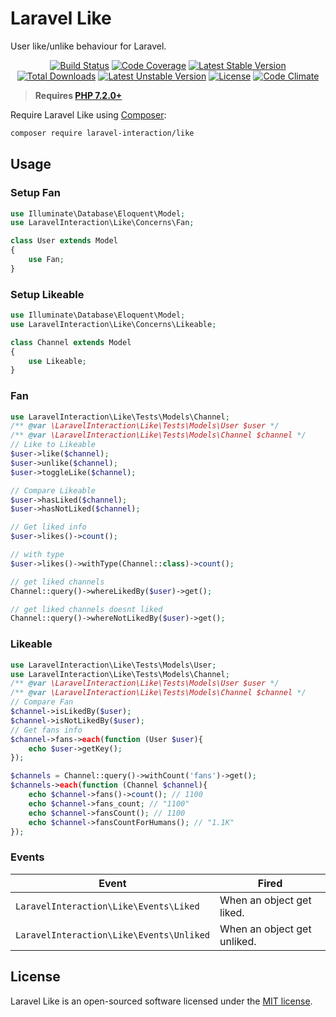 # Laravel Like

User like/unlike behaviour for Laravel.

<p align="center">
<a href="https://github.com/laravel-interaction/like/actions"><img src="https://github.com/laravel-interaction/like/workflows/tests/badge.svg" alt="Build Status"></a>
<a href="https://codecov.io/gh/laravel-interaction/like"><img src="https://codecov.io/gh/laravel-interaction/like/branch/master/graph/badge.svg" alt="Code Coverage" /></a>
<a href="https://packagist.org/packages/laravel-interaction/like"><img src="https://poser.pugx.org/laravel-interaction/like/v/stable.svg" alt="Latest Stable Version"></a>
<a href="https://packagist.org/packages/laravel-interaction/like"><img src="https://poser.pugx.org/laravel-interaction/like/downloads" alt="Total Downloads"></a>
<a href="https://packagist.org/packages/laravel-interaction/like"><img src="https://poser.pugx.org/laravel-interaction/like/v/unstable.svg" alt="Latest Unstable Version"></a>
<a href="https://packagist.org/packages/laravel-interaction/like"><img src="https://poser.pugx.org/laravel-interaction/like/license" alt="License"></a>
<a href="https://codeclimate.com/github/laravel-interaction/like/maintainability"><img src="https://api.codeclimate.com/v1/badges/8afd0df31b4b1afcd51d/maintainability" alt="Code Climate" /></a>
</p>

> **Requires [PHP 7.2.0+](https://php.net/releases/)**

Require Laravel Like using [Composer](https://getcomposer.org):

```bash
composer require laravel-interaction/like
```

## Usage

### Setup Fan

```php
use Illuminate\Database\Eloquent\Model;
use LaravelInteraction\Like\Concerns\Fan;

class User extends Model
{
    use Fan;
}
```

### Setup Likeable

```php
use Illuminate\Database\Eloquent\Model;
use LaravelInteraction\Like\Concerns\Likeable;

class Channel extends Model
{
    use Likeable;
}
```

### Fan

```php
use LaravelInteraction\Like\Tests\Models\Channel;
/** @var \LaravelInteraction\Like\Tests\Models\User $user */
/** @var \LaravelInteraction\Like\Tests\Models\Channel $channel */
// Like to Likeable
$user->like($channel);
$user->unlike($channel);
$user->toggleLike($channel);

// Compare Likeable
$user->hasLiked($channel);
$user->hasNotLiked($channel);

// Get liked info
$user->likes()->count(); 

// with type
$user->likes()->withType(Channel::class)->count(); 

// get liked channels
Channel::query()->whereLikedBy($user)->get();

// get liked channels doesnt liked
Channel::query()->whereNotLikedBy($user)->get();
```

### Likeable

```php
use LaravelInteraction\Like\Tests\Models\User;
use LaravelInteraction\Like\Tests\Models\Channel;
/** @var \LaravelInteraction\Like\Tests\Models\User $user */
/** @var \LaravelInteraction\Like\Tests\Models\Channel $channel */
// Compare Fan
$channel->isLikedBy($user); 
$channel->isNotLikedBy($user);
// Get fans info
$channel->fans->each(function (User $user){
    echo $user->getKey();
});

$channels = Channel::query()->withCount('fans')->get();
$channels->each(function (Channel $channel){
    echo $channel->fans()->count(); // 1100
    echo $channel->fans_count; // "1100"
    echo $channel->fansCount(); // 1100
    echo $channel->fansCountForHumans(); // "1.1K"
});
```

### Events

| Event | Fired |
| --- | --- |
| `LaravelInteraction\Like\Events\Liked` | When an object get liked. |
| `LaravelInteraction\Like\Events\Unliked` | When an object get unliked. |

## License

Laravel Like is an open-sourced software licensed under the [MIT license](LICENSE).
